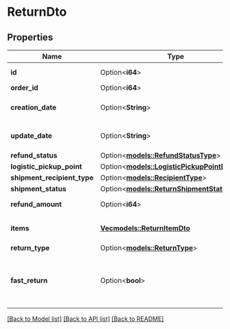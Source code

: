 # ReturnDto

## Properties

Name | Type | Description | Notes
------------ | ------------- | ------------- | -------------
**id** | Option<**i64**> | Идентификатор возврата. | [optional]
**order_id** | Option<**i64**> | Номер заказа. | [optional]
**creation_date** | Option<**String**> | Дата создания возврата клиентом. | [optional]
**update_date** | Option<**String**> | Дата обновления возврата. | [optional]
**refund_status** | Option<[**models::RefundStatusType**](RefundStatusType.md)> |  | [optional]
**logistic_pickup_point** | Option<[**models::LogisticPickupPointDto**](LogisticPickupPointDTO.md)> |  | [optional]
**shipment_recipient_type** | Option<[**models::RecipientType**](RecipientType.md)> |  | [optional]
**shipment_status** | Option<[**models::ReturnShipmentStatusType**](ReturnShipmentStatusType.md)> |  | [optional]
**refund_amount** | Option<**i64**> | Сумма возврата. | [optional]
**items** | [**Vec<models::ReturnItemDto>**](ReturnItemDTO.md) | Список товаров в возврате. | 
**return_type** | Option<[**models::ReturnType**](ReturnType.md)> |  | [optional]
**fast_return** | Option<**bool**> | Используется ли опция **Быстрый возврат денег за дешевый брак**.  | [optional]

[[Back to Model list]](../README.md#documentation-for-models) [[Back to API list]](../README.md#documentation-for-api-endpoints) [[Back to README]](../README.md)



